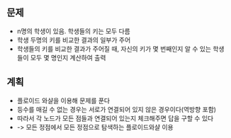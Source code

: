 ## 문제
- n명의 학생이 있음. 학생들의 키는 모두 다름
- 학생 두명의 키를 비교한 결과의 일부가 주어
- 학생들의 키를 비교한 결과가 주어질 때, 자신의 키가 몇 번째인지 알 수 있는 학생들이 모두 몇 명인지 계산하여 출력

## 계획
- 플로이드 와샬을 이용해 문제를 푼다
- 등수를 매길 수 없는 경우는 서로가 연결되어 있지 않은 경우이다(역방향 포함)
- 따라서 각 노드가 모든 점들과 연결되어 있는지 체크해주면 답을 구할 수 있다 
- -> 모든 정점에서 모든 정점으로 탐색하는 플로이드와샬 이용
